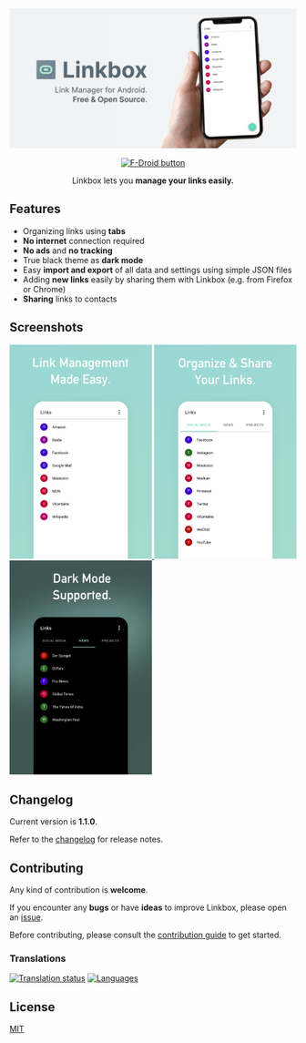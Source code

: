<p align="center">
  <img src="metadata/android/en-US/images/featureGraphic.png">
</p>

<p align="center">
  <a href="https://ronald.ooo/linkbox-fdroid">
    <img alt="F-Droid button" src="https://fdroid.gitlab.io/artwork/badge/get-it-on.png" width="250">
  </a>
</p>

<p align="center">Linkbox lets you <strong>manage your links easily.</strong></p>

## Features

- Organizing links using **tabs**
- **No internet** connection required
- **No ads** and **no tracking**
- True black theme as **dark mode**
- Easy **import and export** of all data and settings using simple JSON files
- Adding **new links** easily by sharing them with Linkbox (e.g. from Firefox or Chrome)
- **Sharing** links to contacts

## Screenshots

<a href="metadata/android/en-US/images/phoneScreenshots/1.png">
  <img alt="Links" src="metadata/android/en-US/images/phoneScreenshots/1.png" style="width: 250px">
</a>
<a href="metadata/android/en-US/images/phoneScreenshots/2.png">
  <img alt="Folders with links" src="metadata/android/en-US/images/phoneScreenshots/2.png" style="width: 250px">
</a>
<a href="metadata/android/en-US/images/phoneScreenshots/3.png">
  <img alt="Folders with links and dark mode active" src="metadata/android/en-US/images/phoneScreenshots/3.png" style="width: 250px">
</a>

## Changelog

Current version is **1.1.0**.

Refer to the [changelog](changelog.md) for release notes.

## Contributing

Any kind of contribution is **welcome**.

If you encounter any **bugs** or have **ideas** to improve Linkbox, please open an [issue](https://github.com/ronaldloyko/linkbox/issues).

Before contributing, please consult the [contribution guide](contributing.md) to get started.

### Translations

[![Translation status](https://hosted.weblate.org/widgets/linkbox/-/open-graph.png)](https://hosted.weblate.org/engage/linkbox/)
[![Languages](https://hosted.weblate.org/widgets/linkbox/-/horizontal-auto.svg)](https://hosted.weblate.org/engage/linkbox/)

## License

[MIT](license.md)
